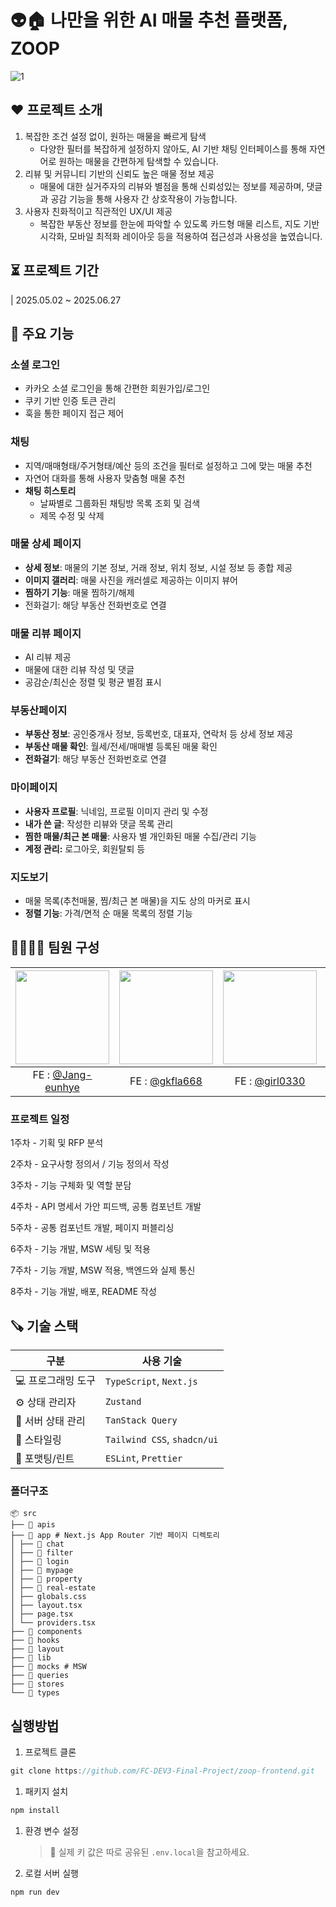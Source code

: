 # 👽🏠 나만을 위한 AI 매물 추천 플랫폼, ZOOP
![1](https://github.com/user-attachments/assets/74fe4800-55e2-4487-8dad-421d757a258b)

## ♥️ 프로젝트 소개
1. 복잡한 조건 설정 없이, 원하는 매물을 빠르게 탐색
    - 다양한 필터를 복잡하게 설정하지 않아도, AI 기반 채팅 인터페이스를 통해 자연어로 원하는 매물을 간편하게 탐색할 수 있습니다.
2. 리뷰 및 커뮤니티 기반의 신뢰도 높은 매물 정보 제공
    - 매물에 대한 실거주자의 리뷰와 별점을 통해 신뢰성있는 정보를 제공하며, 댓글과 공감 기능을 통해 사용자 간 상호작용이 가능합니다.
3. 사용자 친화적이고 직관적인 UX/UI 제공
    - 복잡한 부동산 정보를 한눈에 파악할 수 있도록 카드형 매물 리스트, 지도 기반 시각화, 모바일 최적화 레이아웃 등을 적용하여 접근성과 사용성을 높였습니다.
  
## ⏳ 프로젝트 기간
| 2025.05.02 ~ 2025.06.27

## 🔖 주요 기능
### 소셜 로그인

- 카카오 소셜 로그인을 통해  간편한 회원가입/로그인
- 쿠키 기반 인증 토큰 관리
- 훅을 통한 페이지 접근 제어

### 채팅

- 지역/매매형태/주거형태/예산 등의 조건을 필터로 설정하고 그에 맞는 매물 추천
- 자연어 대화를 통해 사용자 맞춤형 매물 추천
- **채팅 히스토리**
    - 날짜별로 그룹화된 채팅방 목록 조회 및 검색
    - 제목 수정 및 삭제

### 매물 상세 페이지

- **상세 정보**: 매물의 기본 정보, 거래 정보, 위치 정보, 시설 정보 등 종합 제공
- **이미지 갤러리**: 매물 사진을 캐러셀로 제공하는 이미지 뷰어
- **찜하기 기능**: 매물 찜하기/해제
- 전화걸기: 해당 부동산 전화번호로 연결

### 매물 리뷰 페이지

- AI 리뷰 제공
- 매물에 대한 리뷰 작성 및 댓글
- 공감순/최신순 정렬 및 평균 별점 표시

### 부동산페이지

- **부동산 정보**: 공인중개사 정보, 등록번호, 대표자, 연락처 등 상세 정보 제공
- **부동산 매물 확인**: 월세/전세/매매별 등록된 매물 확인
- **전화걸기**: 해당 부동산 전화번호로 연결

### 마이페이지

- **사용자 프로필**: 닉네임, 프로필 이미지 관리 및 수정
- **내가 쓴 글**: 작성한 리뷰와 댓글 목록 관리
- **찜한 매물/최근 본 매물**: 사용자 별 개인화된 매물 수집/관리 기능
- **계정 관리:** 로그아웃, 회원탈퇴 등

### 지도보기

- 매물 목록(추천매물, 찜/최근 본 매물)을 지도 상의 마커로 표시
- **정렬 기능**: 가격/면적 순 매물 목록의 정렬 기능

  
## 👨‍👩‍👧‍👦 팀원 구성
|<img src="https://avatars.githubusercontent.com/u/173143133?v=4,Jang-eunhye,,https://github.com/Jang-eunhye" width="150" height="150"/>|<img src="https://avatars.githubusercontent.com/u/81246338?v=4,gkfla668,임하림,https://github.com/gkfla668" width="150" height="150"/>|<img src="https://avatars.githubusercontent.com/u/150775699?v=4,girl0330,,https://github.com/girl0330" width="150" height="150"/>|<img src="https://avatars.githubusercontent.com/u/94222592?v=4,jiyoon04,,https://github.com/jiyoon04" width="150" height="150"/>
|:-:|:-:|:-:|:-:
|FE : [@Jang-eunhye](https://github.com/Jang-eunhye)|FE : [@gkfla668](https://github.com/gkfla668)|FE : [@girl0330](https://github.com/girl0330)|FE : [@jiyoon04](https://github.com/jiyoon04)

### **프로젝트 일정**

1주차 - 기획 및 RFP 분석

2주차 - 요구사항 정의서 / 기능 정의서 작성

3주차 - 기능 구체화 및 역할 분담

4주차 - API 명세서 가안 피드백, 공통 컴포넌트 개발 

5주차 - 공통 컴포넌트 개발, 페이지 퍼블리싱

6주차 - 기능 개발, MSW 세팅 및 적용

7주차 - 기능 개발, MSW 적용, 백엔드와 실제 통신

8주차 - 기능 개발, 배포, README 작성

## 🪚 기술 스택
| 구분             | 사용 기술                         |
|------------------|-----------------------------------|
| 💻 프로그래밍 도구 | `TypeScript`, `Next.js`           |
| ⚙️ 상태 관리자     | `Zustand`                          |
| 🔄 서버 상태 관리  | `TanStack Query`                  |
| 🎨 스타일링       | `Tailwind CSS`, `shadcn/ui`       |
| 🧹 포맷팅/린트     | `ESLint`, `Prettier`              |

### 폴더구조

```tsx
📦 src
├── 📁 apis 
├── 📁 app # Next.js App Router 기반 페이지 디렉토리
│ ├── 📁 chat
│ ├── 📁 filter
│ ├── 📁 login
│ ├── 📁 mypage
│ ├── 📁 property
│ ├── 📁 real-estate
│ ├── globals.css
│ ├── layout.tsx 
│ ├── page.tsx 
│ └── providers.tsx
├── 📁 components 
├── 📁 hooks 
├── 📁 layout 
├── 📁 lib 
├── 📁 mocks # MSW
├── 📁 queries 
├── 📁 stores 
└── 📁 types
```


## 실행방법

1. 프로젝트 클론

```jsx
git clone https://github.com/FC-DEV3-Final-Project/zoop-frontend.git
```

1. 패키지 설치

```jsx
npm install
```

1. 환경 변수 설정
    
    > 🔐 실제 키 값은 따로 공유된 `.env.local`을 참고하세요.
    > 

1. 로컬 서버 실행

```jsx
npm run dev
```
